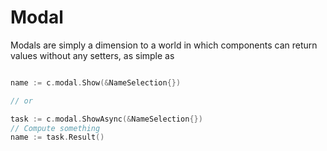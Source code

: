 # Modal

Modals are simply a dimension to a world in which components can return values without any setters, as simple as

```go

name := c.modal.Show(&NameSelection{})

// or

task := c.modal.ShowAsync(&NameSelection{})
// Compute something
name := task.Result()

```
